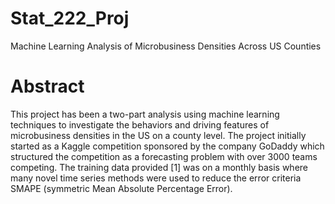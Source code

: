# Stat_222_Proj

Machine Learning Analysis of Microbusiness Densities Across US Counties

# Abstract
This project has been a two-part analysis using machine learning techniques to investigate the behaviors and driving features of microbusiness densities in the US on a county level. The project initially started as a Kaggle competition sponsored by the company GoDaddy which structured the competition as a forecasting problem with over 3000 teams competing. The training data provided [1] was on a monthly basis where many novel time series methods were used to reduce the error criteria SMAPE (symmetric Mean Absolute Percentage Error).

